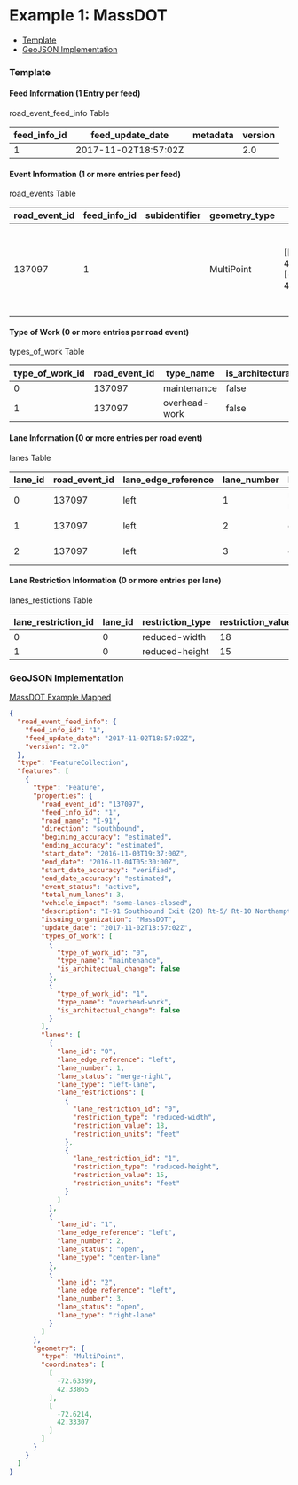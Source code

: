 # Example 1: MassDOT

- [Template](#template)
- [GeoJSON Implementation](#geojson-implementation)

### Template

#### Feed Information (1 Entry per feed)
road_event_feed_info Table

feed_info_id | feed_update_date | metadata | version
--- | --- | --- | ---
1 | 2017-11-02T18:57:02Z |  | 2.0

#### Event Information (1 or more entries per feed)
road_events Table

road_event_id | feed_info_id | subidentifier | geometry_type | geometry | road_name | road_number | direction | beginning_cross_street | ending_cross_street | beginning_milepost |ending_milepost | beginning_accuracy | ending_accuracy | start_date | end_date | start_date_accuracy | end_date_accuracy | event_status | total_num_lanes | vehicle_impact | workers_present | reduced_speed_limit | restrictions | description | issuing_organization | creation_date | update_date
--|--|--|--|--|--|--|--|--|--|--|--|--|--|--|--|--|--|--|--|--|--|--|--|--|--|--|--
137097 | 1 | | MultiPoint | [[-72.63399, 42.33865],[-72.6214, 42.33307]] | I-91 | | southbound | | | | | estimated | estimated | 2016-11-03T19:37:00Z | 2016-11-04T05:30:00Z | verified | estimated | active | 3 | some-lanes-closed | | | | I-91 Southbound Exit (20) Rt-5/ Rt-10 Northampton Hadley to Exit (19) Rt-9 | MassDOT | | 2017-11-02T18:57:02Z

#### Type of Work (0 or more entries per road event)
types_of_work Table

type_of_work_id | road_event_id | type_name | is_architectural_change
--|--|--|--
0 | 137097 | maintenance | false
1 | 137097 | overhead-work | false

#### Lane Information (0 or more entries per road event)
lanes Table

lane_id | road_event_id | lane_edge_reference | lane_number | lane_status | lane_type
--|--|--|--|--|--
0 | 137097 | left | 1 | merge-right | left-lane
1 | 137097 | left | 2 | open | center-lane
2 | 137097 | left | 3 | open | right-lane

#### Lane Restriction Information (0 or more entries per lane)
lanes_restictions Table

lane_restriction_id| lane_id | restriction_type | restriction_value | restriction_units
--|--|--|--|--
0|0|reduced-width|18|feet
1|0|reduced-height|15|feet

### GeoJSON Implementation

[MassDOT Example Mapped](/create-feed/examples/massdot.geojson)

```geojson
{
  "road_event_feed_info": {
    "feed_info_id": "1",
    "feed_update_date": "2017-11-02T18:57:02Z",
    "version": "2.0"
  },
  "type": "FeatureCollection",
  "features": [
    {
      "type": "Feature",
      "properties": {
        "road_event_id": "137097",
        "feed_info_id": "1",
        "road_name": "I-91",
        "direction": "southbound",
        "begining_accuracy": "estimated",
        "ending_accuracy": "estimated",
        "start_date": "2016-11-03T19:37:00Z",
        "end_date": "2016-11-04T05:30:00Z",
        "start_date_accuracy": "verified",
        "end_date_accuracy": "estimated",
        "event_status": "active",
        "total_num_lanes": 3,
        "vehicle_impact": "some-lanes-closed",
        "description": "I-91 Southbound Exit (20) Rt-5/ Rt-10 Northampton Hadley to Exit (19) Rt-9",
        "issuing_organization": "MassDOT",
        "update_date": "2017-11-02T18:57:02Z",
        "types_of_work": [
          {
            "type_of_work_id": "0",
            "type_name": "maintenance",
            "is_architectual_change": false
          },
          {
            "type_of_work_id": "1",
            "type_name": "overhead-work",
            "is_architectual_change": false
          }
        ],
        "lanes": [
          {
            "lane_id": "0",
            "lane_edge_reference": "left",
            "lane_number": 1,
            "lane_status": "merge-right",
            "lane_type": "left-lane",
            "lane_restrictions": [
              {
                "lane_restriction_id": "0",
                "restriction_type": "reduced-width",
                "restriction_value": 18,
                "restriction_units": "feet"
              },
              {
                "lane_restriction_id": "1",
                "restriction_type": "reduced-height",
                "restriction_value": 15,
                "restriction_units": "feet"
              }
            ]
          },
          {
            "lane_id": "1",
            "lane_edge_reference": "left",
            "lane_number": 2,
            "lane_status": "open",
            "lane_type": "center-lane"
          },
          {
            "lane_id": "2",
            "lane_edge_reference": "left",
            "lane_number": 3,
            "lane_status": "open",
            "lane_type": "right-lane"
          }
        ]
      },
      "geometry": {
        "type": "MultiPoint",
        "coordinates": [
          [
            -72.63399,
            42.33865
          ],
          [
            -72.6214,
            42.33307
          ]
        ]
      }
    }
  ]
}
```
